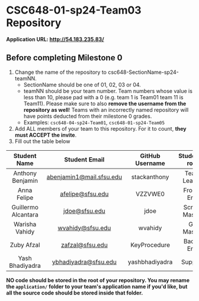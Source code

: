 # CSC648-01-sp24-Team03 Repository

**Application URL: <http://54.183.235.83/>**

## Before completing Milestone 0

1. Change the name of the repository to csc648-SectionName-sp24-teamNN.
   - SectionName should be one of 01, 02, 03 or 04.
   - teamNN should be your team number. Team numbers whose value is less than
     10, please pad with a 0 (e.g. team 1 is Team01 team 11 is Team11). Please
     make sure to also **remove the username from the repository as well**!
     Teams with an incorrectly named repository will have points deducted from
     their milestone 0 grades.
   - Examples: `csc648-04-sp24-Team01`, `csc648-01-sp24-Team05`
2. Add ALL members of your team to this repository. For it to count, **they must
   ACCEPT the invite**.
3. Fill out the table below

| Student Name | Student Email | GitHub Username | Student's role |
| :------------------: | :-----------: | :-------------: | :------------: |
|   Anthony Benjamin   | abenjamin1@mail.sfsu.edu |      stackanthony       |  Team Leader   |
|     Anna Felipe      | afelipe@sfsu.edu |     VZZVWE0     |   Front-End    |
|  Guillermo Alcantara | jdoe@sfsu.edu |      jdoe       |    Scrum Master    |
|    Warisha Vahidy    | wvahidy@sfsu.edu |      wvahidy       |   Git Master   |
|      Zuby Afzal      | zafzal@sfsu.edu |      KeyProcedure       |  Back-End  |
|   Yash Bhadiyadra   | ybhadiyadra@sfsu.edu |      yashbhadiyadra       |    Support     |

**NO code should be stored in the root of your repository. You may rename the
`application/` folder to your team's application name if you'd like, but all the
source code should be stored inside that folder.**
